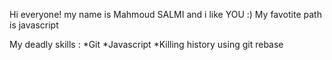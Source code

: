 Hi everyone! my name is Mahmoud SALMI and i like YOU :)
My favotite path is javascript

My deadly skills : 
*Git
*Javascript
*Killing history using git rebase
